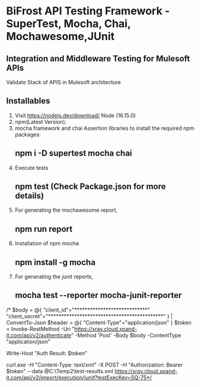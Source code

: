 # BiFrost API Testing Framework -SuperTest, Mocha, Chai, Mochawesome,JUnit

## Integration and Middleware Testing for Mulesoft APIs
Validate Stack of APIS in Mulesoft architecture

## Installables

1. Visit https://nodejs.dev/download/ Node (16.15.0) 
2. npm(Latest Version).
3. mocha framework and chai Assertion libraries to install the required npm packages:
   ## npm i -D supertest mocha chai
4. Execute tests
   ## npm test (Check Package.json for more details)
5. For generating the mochawesome report, 
   ## npm run report  
6. Installation of npm mocha 
   ## npm install -g mocha
7. For  generating the junit reports,
   ## mocha test --reporter mocha-junit-reporter


/* $body = @{
"client_id"="****************************"
"client_secret"="********************************************"
} | ConvertTo-Json
$header = @{
"Content-Type"="application/json"
}
$token = Invoke-RestMethod -Uri "https://xray.cloud.xpand-it.com/api/v2/authenticate" -Method 'Post' -Body $body -ContentType "application/json"

Write-Host "Auth Result: $token"

curl.exe -H "Content-Type: text/xml" -X POST -H "Authorization: Bearer $token" --data @C:\Temp2\test-results.xml https://xray.cloud.xpand-it.com/api/v2/import/execution/junit?testExecKey=SQ-75*/
